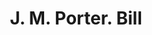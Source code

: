 ---
doi: 10.7916/D8KW6T65
date_other: '1900'
date_other_textual: 1900-1909
form: printed ephemera
genre:
- Invoices
name:
- J. M. Porter
object_in_context_url: https://biggert.cul.columbia.edu/items/view/ave_biggert_01579
subject_hierarchical_geographic:
- Neersville, Virginia, United States
subject_name:
- J. M. Porter
title: J. M. Porter. Bill
sort_title: J. M. Porter. Bill
call_number: ave_biggert_01579
coordinates:
- 39.26111111111111,-77.72583333333334
pid: ave_biggert_01579
identifiers: ave_biggert_01579
permalink: /biggert/ave_biggert_01579/
layout: iiif-image-page
---